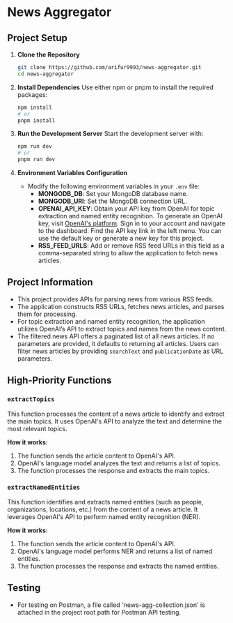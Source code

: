 # News Aggregator

## Project Setup

1. **Clone the Repository**

   ```bash
   git clone https://github.com/arifur9993/news-aggregator.git
   cd news-aggregator
   ```

2. **Install Dependencies**
   Use either npm or pnpm to install the required packages:

   ```bash
   npm install
   # or
   pnpm install
   ```

3. **Run the Development Server**
   Start the development server with:

   ```bash
   npm run dev
   # or
   pnpm run dev
   ```

4. **Environment Variables Configuration**
   - Modify the following environment variables in your `.env` file:
     - **MONGODB_DB**: Set your MongoDB database name.
     - **MONGODB_URI**: Set the MongoDB connection URL.
     - **OPENAI_API_KEY**: Obtain your API key from OpenAI for topic extraction and named entity recognition. To generate an OpenAI key, visit [OpenAI's platform](https://platform.openai.com). Sign in to your account and navigate to the dashboard. Find the API key link in the left menu. You can use the default key or generate a new key for this project.
     - **RSS_FEED_URLS**: Add or remove RSS feed URLs in this field as a comma-separated string to allow the application to fetch news articles.

## Project Information

- This project provides APIs for parsing news from various RSS feeds.
- The application constructs RSS URLs, fetches news articles, and parses them for processing.
- For topic extraction and named entity recognition, the application utilizes OpenAI’s API to extract topics and names from the news content.
- The filtered news API offers a paginated list of all news articles. If no parameters are provided, it defaults to returning all articles. Users can filter news articles by providing `searchText` and `publicationDate` as URL parameters.

## High-Priority Functions

### `extractTopics`

This function processes the content of a news article to identify and extract the main topics. It uses OpenAI's API to analyze the text and determine the most relevant topics.

**How it works:**

1. The function sends the article content to OpenAI's API.
2. OpenAI's language model analyzes the text and returns a list of topics.
3. The function processes the response and extracts the main topics.

### `extractNamedEntities`

This function identifies and extracts named entities (such as people, organizations, locations, etc.) from the content of a news article. It leverages OpenAI's API to perform named entity recognition (NER).

**How it works:**

1. The function sends the article content to OpenAI's API.
2. OpenAI's language model performs NER and returns a list of named entities.
3. The function processes the response and extracts the named entities.

## Testing

- For testing on Postman, a file called 'news-agg-collection.json' is attached in the project root path for Postman API testing.
